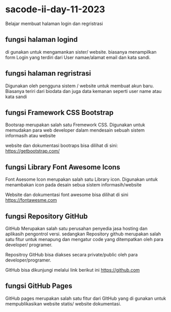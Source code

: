 # sacode-ii-day-11-2023
Belajar membuat halaman login dan regristrasi
## fungsi halaman logind
di gunakan untuk mengamankan sister/ website. biasanya menampilkan form Login yang terdiri dari User namae/alamat email dan kata sandi.
## fungsi halaman regristrasi
Digunakan oleh pengguna sistem / website untuk membuat akun baru. Biasanya teriri dari biodata dan juga data kemanan seperti user name atau kata sandi
## fungsi Framework CSS Bootstrap
Bootsrap merupakan salah satu Fremework CSS. Digunakan untuk memudakan para web developer dalam mendesain sebuah sistem informasih atau website

website dan dokumentasi bootraps bisa dilihat di sini: https://getbootstrap.com/
## fungsi Library Font Awesome Icons
Font Asesome Icon merupakan salah satu Library icon. Digunakan untuk menambakan icon pada desain sebua sistem informasih/website

Website dan dokumentasi font awesome bisa dilihat di sini https://fontawesme.com
## fungsi Repository GitHub

GitHub Merupakan salah satu perusahan penyedia jasa hosting dan aplikasih pengontrol versi. sedangkan Repository github merupakan salah satu fitur untuk menapung dan mengatur code yang ditempatkan oleh para developer/ programer.

Repositroy GitHub bisa diakses  secara private/public oleh para developer/programer.

GitHub bisa dikunjungi melalui link berikut ini https://github.com
## fungsi GitHub Pages

GitHub pages merupakan salah satu fitur dari GItHub yang di gunakan untuk mempublikasikan website statis/ website dokumentasi. 